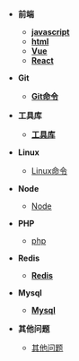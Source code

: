 - **前端**
  - **[javascript](javascript/index)**
  - **[html](Html/html.md)**
  - **[Vue](vue/index.md)**
  - **[React](React/index.md)**
- **Git**
  - **[Git命令](Git/index)**



- **工具库**
  - **[工具库](Tool/index)**



- **Linux**
  - [Linux命令](linux/index.md)



- **Node**
  - [Node](node/index.md)


- **PHP**
  - [php](php/index.md)
- **Redis**
  - **[Redis](Redis/index.md)**


- **Mysql**
  - **[Mysql](mysql/index.md)**


- **其他问题**
  - [其他问题](Others/index.md)